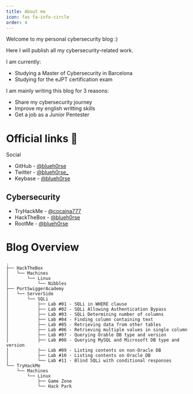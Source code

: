 ```yaml
---
title: About me
icon: fas fa-info-circle
order: 4
---
```


Welcome to my personal cybersecurity blog :)

Here I will publish all my cybersecurity-related work.

I am currently:

- Studying a Master of Cybersecurity in Barcelona
- Studying for the eJPT certification exam

I am mainly writing this blog for 3 reasons:

* Share my cybersecurity journey
* Improve my english writting skills
* Get a job as a Junior Pentester

# Official links 🔗

Social

* GitHub - [@blueh0rse](https://blueh0rse.github.io)  
* Twitter - [@blueh0rse_](https://twitter.com/blueh0rse_) 
* Keybase - [@blueh0rse](https://keybase.io/blueh0rse)  

## Cybersecurity

* TryHackMe - [@cocaina777](https://tryhackme.com/p/cocaina777) 
* HackTheBox - [@blueh0rse](https://app.hackthebox.com/users/1163741)  
* RootMe - [@blueh0rse](https://www.root-me.org/blueh0rse)  

# Blog Overview

````text
.
├── HackTheBox
│   └── Machines
│       └── Linux
│           └── Nibbles
├── PortSwiggerAcademy
│   └── ServerSide
│       └── SQLi
│           ├── Lab #01 - SQLi in WHERE clause
│           ├── Lab #02 - SQLi Allowing Authentication Bypass
│           ├── Lab #03 - SQLi Determining number of columns
│           ├── Lab #04 - Finding column containing text
│           ├── Lab #05 - Retrieving data from other tables
│           ├── Lab #06 - Retrieving multiple values in single column
│           ├── Lab #07 - Querying Orable DB type and version
│           ├── Lab #08 - Querying MySQL and Microsoft DB type and version
│           ├── Lab #09 - Listing contents on non-Oracle DB
│           ├── Lab #10 - Listing contents on Oracle DB
│           └── Lab #11 - Blind SQLi with conditional responses
└── TryHackMe
    └── Machines
        └── Linux
            ├── Game Zone
            └── Hack Park
````